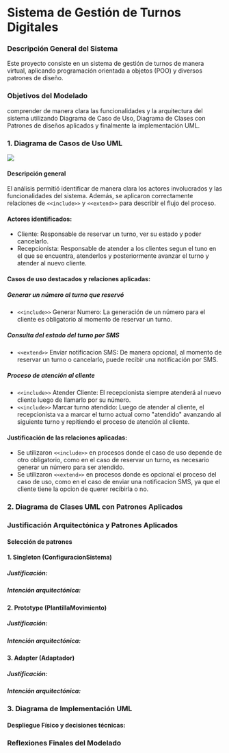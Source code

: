 # Sistema de Gestión de Turnos Digitales

### Descripción General del Sistema

Este proyecto consiste en un sistema de gestión de turnos de manera virtual, aplicando programación orientada a objetos (POO) y diversos patrones de diseño.

### Objetivos del Modelado

comprender de manera clara las funcionalidades y la arquitectura del sistema utilizando Diagrama de Caso de Uso, Diagrama de Clases con Patrones de diseños aplicados y finalmente la implementación UML.

### 1. Diagrama de Casos de Uso UML

![](https://github.com/0bamium/Sistema_de_Gestion_de_Turnos_Digitales/blob/79a9d3ab93484920dc6999ac59ea796d39bf73b1/imagenes/GestionTurnoDigital.drawio.png)

#### Descripción general

El análisis permitió identificar de manera clara los actores involucrados y las funcionalidades del sistema. Además, se aplicaron correctamente relaciones de `<<include>>` y `<<extend>>` para describir el flujo del proceso.

#### Actores identificados:

- Cliente: Responsable de reservar un turno, ver su estado y poder cancelarlo.
- Recepcionista: Responsable de atender a los clientes segun el tuno en el que se encuentra, atenderlos y posteriormente avanzar el turno y atender al nuevo cliente.

#### Casos de uso destacados y relaciones aplicadas:

##### Generar un número al turno que reservó
- `<<include>>` Generar Numero: La generación de un número para el cliente es obligatorio al momento de reservar un turno.
##### Consulta del estado del turno por SMS
- `<<extend>>` Enviar notificacion SMS:  De manera opcional, al momento de reservar un turno o cancelarlo, puede recibir una notificación por SMS.
##### Proceso de atención al cliente
- `<<include>>` Atender Cliente: El recepcionista siempre atenderá al nuevo cliente luego de llamarlo por su número.
- `<<include>>` Marcar turno atendido: Luego de atender al cliente, el recepcionista va a marcar el turno actual como "atendido" avanzando al siguiente turno y repitiendo el proceso de atención al cliente.

#### Justificación de las relaciones aplicadas:

- Se utilizaron `<<include>>` en procesos donde el caso de uso depende de otro obligatorio, como en el caso de reservar un turno, es necesario generar un número para ser atendido.
- Se utilizaron `<<extend>>` en procesos donde es opcional el proceso del caso de uso, como en el caso de enviar una notificacion SMS, ya que el cliente tiene la opcion de querer recibirla o no.

### 2. Diagrama de Clases UML con Patrones Aplicados

### Justificación Arquitectónica y Patrones Aplicados

#### Selección de patrones

#### 1. Singleton (ConfiguracionSistema)

##### Justificación:

##### Intención arquitectónica:

#### 2. Prototype (PlantillaMovimiento)

##### Justificación:

##### Intención arquitectónica:

#### 3. Adapter (Adaptador)

##### Justificación:

##### Intención arquitectónica:

### 3. Diagrama de Implementación UML

#### Despliegue Físico y decisiones técnicas:

### Reflexiones Finales del Modelado
